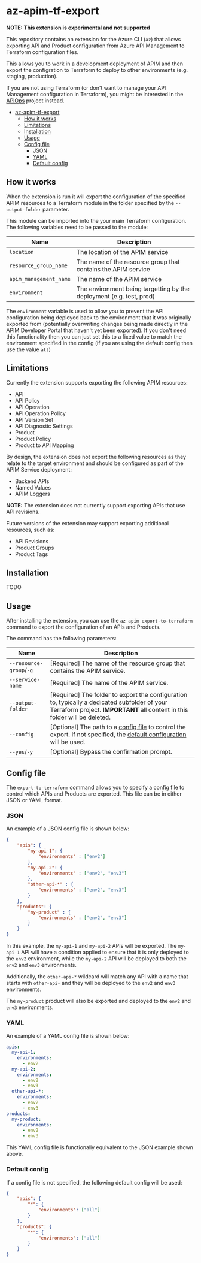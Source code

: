 # az-apim-tf-export

**NOTE: This extension is experimental and not supported**

This repository contains an extension for the Azure CLI (`az`) that allows exporting API and Product configuration from Azure API Management to Terraform configuration files.

This allows you to work in a development deployment of APIM and then export the configration to Terraform to deploy to other environments (e.g. staging, production).

If you are not using Terraform (or don't want to manage your API Management configuration in Terraform), you might be interested in the [APIOps](https://github.com/Azure/apiops) project instead.

- [az-apim-tf-export](#az-apim-tf-export)
	- [How it works](#how-it-works)
	- [Limitations](#limitations)
	- [Installation](#installation)
	- [Usage](#usage)
	- [Config file](#config-file)
		- [JSON](#json)
		- [YAML](#yaml)
		- [Default config](#default-config)


## How it works

When the extension is run it will export the configuration of the specified APIM resources to a Terraform module in the folder specified by the `--output-folder` parameter.

This module can be imported into the your main Terraform configuration.
The following variables need to be passed to the module:

| Name                   | Description                                                          |
| ---------------------- | -------------------------------------------------------------------- |
| `location`             | The location of the APIM service                                     |
| `resource_group_name`  | The name of the resource group that contains the APIM service        |
| `apim_management_name` | The name of the APIM service                                         |
| `environment`          | The environment being targetting by the deployment (e.g. test, prod) |

The `environment` variable is used to allow you to prevent the API configuration being deployed back to the environment that it was originally exported from (potentially overwriting changes being made directly in the APIM Developer Portal that haven't yet been exported). If you don't need this functionality then you can just set this to a fixed value to match the environment specified in the config (if you are using the default config then use the value `all`)

## Limitations

Currently the extension supports exporting the following APIM resources:

- API
- API Policy
- API Operation
- API Operation Policy
- API Version Set
- API Diagnostic Settings
- Product
- Product Policy
- Product to API Mapping

By design, the extension does not export the following resources as they relate to the target environment and should be configured as part of the APIM Service deployment:

- Backend APIs
- Named Values
- APIM Loggers

**NOTE:** The extension does not currently support exporting APIs that use API revisions.

Future versions of the extension may support exporting additional resources, such as:

- API Revisions
- Product Groups
- Product Tags

## Installation

TODO

## Usage

After installing the extension, you can use the `az apim export-to-terraform` command to export the configuration of an APIs and Products.

The command has the following parameters:

| Name                    | Description                                                                                                                                                                |
| ----------------------- | -------------------------------------------------------------------------------------------------------------------------------------------------------------------------- |
| `--resource-group`/`-g` | [Required] The name of the resource group that contains the APIM service.                                                                                                  |
| `--service-name`        | [Required] The name of the APIM service.                                                                                                                                   |
| `--output-folder`       | [Required] The folder to export the configuration to, typically a dedicated subfolder of your Terraform project. **IMPORTANT** all content in this folder will be deleted. |
| `--config`              | [Optional] The path to a [config file](#config-file) to control the export. If not specified, the [default configuration](#default-config) will be used.                            |
| `--yes`/`-y`            | [Optional] Bypass the confirmation prompt.                                                                                                                                 |

## Config file

The `export-to-terraform` command allows you to specify a config file to control which APIs and Products are exported.
This file can be in either JSON or YAML format.

### JSON

An example of a JSON config file is shown below:

```json
{
	"apis": {
		"my-api-1": {
			"environments" : ["env2"]
		},
		"my-api-2": {
			"environments" : ["env2", "env3"]
		},
		"other-api-*" : {
			"environments" : ["env2", "env3"]
		}
	},
	"products": {
		"my-product" : {
			"environments" : ["env2", "env3"]
		}
	}
}
```

In this example, the `my-api-1` and `my-api-2` APIs will be exported.
The `my-api-1` API will have a condition applied to ensure that it is only deployed to the `env2` environment, while the `my-api-2` API will be deployed to both the `env2` and `env3` environments.

Additionally, the `other-api-*` wildcard will match any API with a name that starts with `other-api-` and they will be deployed to the `env2` and `env3` environments.

The `my-product` product will also be exported and deployed to the `env2` and `env3` environments.

### YAML

An example of a YAML config file is shown below:

```yaml
apis:
  my-api-1:
    environments:
      - env2
  my-api-2:
    environments:
      - env2
      - env3
  other-api-*:
    environments:
      - env2
      - env3
products:
  my-product:
    environments:
      - env2
      - env3
```

This YAML config file is functionally equivalent to the JSON example shown above.

### Default config

If a config file is not specified, the following default config will be used:

```json
{
	"apis": {
		"*": {
			"environments": ["all"]
		}
	},
	"products": {
		"*": {
			"environments": ["all"]
		}
	}
}
```

